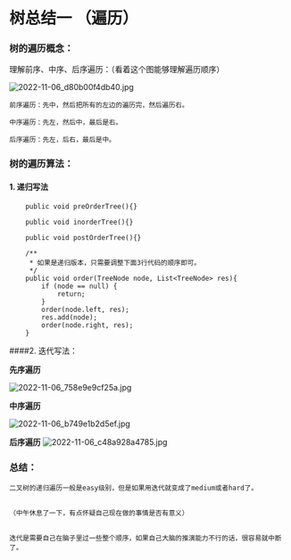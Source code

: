 # 树总结一 （遍历）

### 树的遍历概念：

理解前序、中序、后序遍历：（看着这个图能够理解遍历顺序）

![2022-11-06_d80b00f4db40.jpg](https://cdn.jsdelivr.net/gh/EricYuan1201/img/2022-11-06_d80b00f4db40.jpg)

	前序遍历：先中，然后把所有的左边的遍历完，然后遍历右。
	
	中序遍历：先左，然后中，最后是右。
	
	后序遍历：先左，后右，最后是中。

### 树的遍历算法：

#### 1. 递归写法

	    public void preOrderTree(){}

	    public void inorderTree(){}
	
	    public void postOrderTree(){}
	
	    /**
	     * 如果是递归版本，只需要调整下面3行代码的顺序即可。
	     */
	    public void order(TreeNode node, List<TreeNode> res){
	        if (node == null) {
	            return;
	        }
	        order(node.left, res);
	        res.add(node);
	        order(node.right, res);
	    }

####2. 迭代写法：

**先序遍历**

![2022-11-06_758e9e9cf25a.jpg](https://cdn.jsdelivr.net/gh/EricYuan1201/img/2022-11-06_758e9e9cf25a.jpg) 

**中序遍历**

![2022-11-06_b749e1b2d5ef.jpg](https://cdn.jsdelivr.net/gh/EricYuan1201/img/2022-11-06_b749e1b2d5ef.jpg)

**后序遍历**
![2022-11-06_c48a928a4785.jpg](https://cdn.jsdelivr.net/gh/EricYuan1201/img/2022-11-06_c48a928a4785.jpg)

### 总结：

	
	二叉树的递归遍历一般是easy级别，但是如果用迭代就变成了medium或者hard了。
	
	
	（中午休息了一下，有点怀疑自己现在做的事情是否有意义）
	
	
	迭代是需要自己在脑子里过一些整个顺序，如果自己大脑的推演能力不行的话，很容易就中断了。


   